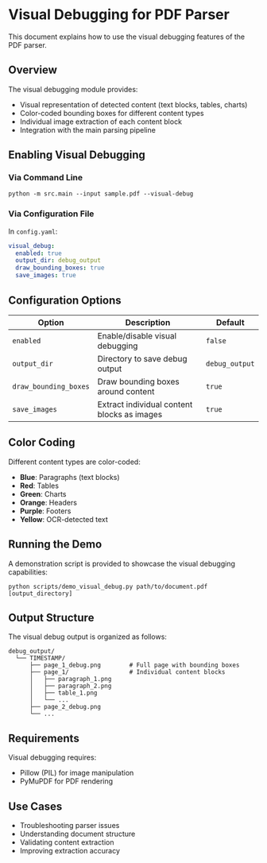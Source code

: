 # Visual Debugging for PDF Parser

This document explains how to use the visual debugging features of the PDF parser.

## Overview

The visual debugging module provides:

- Visual representation of detected content (text blocks, tables, charts)
- Color-coded bounding boxes for different content types
- Individual image extraction of each content block
- Integration with the main parsing pipeline

## Enabling Visual Debugging

### Via Command Line

```
python -m src.main --input sample.pdf --visual-debug
```

### Via Configuration File

In `config.yaml`:

```yaml
visual_debug:
  enabled: true
  output_dir: debug_output
  draw_bounding_boxes: true
  save_images: true
```

## Configuration Options

| Option | Description | Default |
|--------|-------------|---------|
| `enabled` | Enable/disable visual debugging | `false` |
| `output_dir` | Directory to save debug output | `debug_output` |
| `draw_bounding_boxes` | Draw bounding boxes around content | `true` |
| `save_images` | Extract individual content blocks as images | `true` |

## Color Coding

Different content types are color-coded:

- **Blue**: Paragraphs (text blocks)
- **Red**: Tables
- **Green**: Charts
- **Orange**: Headers
- **Purple**: Footers
- **Yellow**: OCR-detected text

## Running the Demo

A demonstration script is provided to showcase the visual debugging capabilities:

```
python scripts/demo_visual_debug.py path/to/document.pdf [output_directory]
```

## Output Structure

The visual debug output is organized as follows:

```
debug_output/
  └── TIMESTAMP/
      ├── page_1_debug.png        # Full page with bounding boxes
      ├── page_1/                 # Individual content blocks
      │   ├── paragraph_1.png
      │   ├── paragraph_2.png
      │   ├── table_1.png
      │   └── ...
      ├── page_2_debug.png
      └── ...
```

## Requirements

Visual debugging requires:
- Pillow (PIL) for image manipulation
- PyMuPDF for PDF rendering

## Use Cases

- Troubleshooting parser issues
- Understanding document structure
- Validating content extraction
- Improving extraction accuracy
